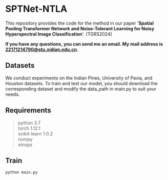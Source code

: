 # SPTNet-NTLA

This repository provides the code for the method in our paper '**Spatial Pooling Transformer Network and Noise-Tolerant Learning for Noisy Hyperspectral Image Classification**'. (TGRS2024)

**If you have any questions, you can send me an email. My mail address is 22171214790@stu.xidian.edu.cn.**

## Datasets

We conduct experiments on the Indian Pines, University of Pavia, and Houston datasets. To train and test our model, you should download the corresponding dataset and modify the data_path in main.py to suit your needs.

## Requirements

>python 3.7<br>
>torch 1.12.1<br>
>scikit-learn 1.0.2<br>
>numpy<br>
>einops

## Train

```python
python main.py
```
